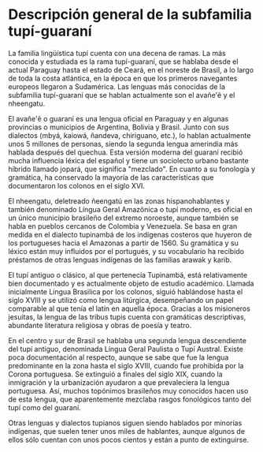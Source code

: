 # Descripción general de la subfamilia tupí-guaraní

La familia lingüística tupí cuenta con una decena de ramas. La más conocida y estudiada es la rama tupí-guaraní, que se hablaba desde el actual Paraguay hasta el estado de Ceará, en el noreste de Brasil, a lo largo de toda la costa atlántica, en la época en que los primeros navegantes europeos llegaron a Sudamérica. Las lenguas más conocidas de la subfamilia tupí-guaraní que se hablan actualmente son el avañe'ẽ y el nheengatu.

El avañe'ẽ o guaraní es una lengua oficial en Paraguay y en algunas provincias o municipios de Argentina, Bolivia y Brasil. Junto con sus dialectos (mbyá, kaiowá, ñandeva, chiriguano, etc.), lo hablan actualmente unos 5 millones de personas, siendo la segunda lengua amerindia más hablada después del quechua. Esta versión moderna del guaraní recibió mucha influencia léxica del español y tiene un sociolecto urbano bastante híbrido llamado jopará, que significa "mezclado". En cuanto a su fonología y gramática, ha conservado la mayoría de las características que documentaron los colonos en el siglo XVI.

El nheengatu, deletreado ñeengatú en las zonas hispanohablantes y también denominado Língua Geral Amazônica o tupí moderno, es oficial en un único municipio brasileño del extremo noroeste, aunque también se habla en pueblos cercanos de Colombia y Venezuela. Se basa en gran medida en el dialecto tupinambá de los indígenas costeros que huyeron de los portugueses hacia el Amazonas a partir de 1560. Su gramática y su léxico están muy influidos por el portugués, y su vocabulario ha recibido préstamos de otras lenguas indígenas de las familias arawak y karib.

El tupí antiguo o clásico, al que pertenecía Tupinambá, está relativamente bien documentado y es actualmente objeto de estudio académico. Llamada inicialmente Lingua Brasilica por los colonos, siguió hablándose hasta el siglo XVIII y se utilizó como lengua litúrgica, desempeñando un papel comparable al que tenía el latín en aquella época. Gracias a los misioneros jesuitas, la lengua de las tribus tupis cuenta con gramáticas descriptivas, abundante literatura religiosa y obras de poesía y teatro.

En el centro y sur de Brasil se hablaba una segunda lengua descendiente del tupí antiguo, denominada Língua Geral Paulista o Tupí Austral. Existe poca documentación al respecto, aunque se sabe que fue la lengua predominante en la zona hasta el siglo XVIII, cuando fue prohibida por la Corona portuguesa. Se extinguió a finales del siglo XIX, cuando la inmigración y la urbanización ayudaron a que prevaleciera la lengua portuguesa. Así, muchos topónimos brasileños muy conocidos hacen uso de esta lengua, que aparentemente mezclaba rasgos fonológicos tanto del tupí como del guaraní.

Otras lenguas y dialectos tupianos siguen siendo hablados por minorías indígenas, que suelen tener unos miles de hablantes, aunque algunos de ellos sólo cuentan con unos pocos cientos y están a punto de extinguirse.
